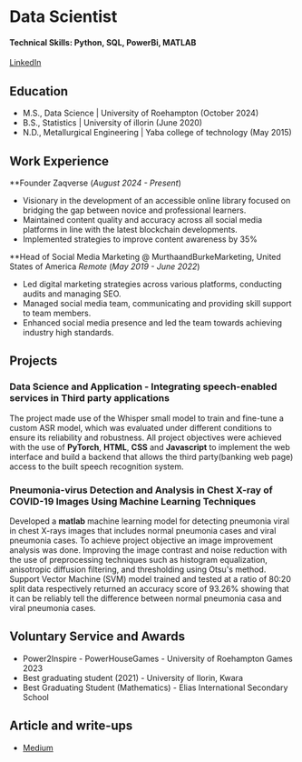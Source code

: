 # Data Scientist

#### Technical Skills: Python, SQL, PowerBi, MATLAB

[LinkedIn](https://www.linkedin.com/in/ayoola-razaq-b39b6b181/)

## Education
- M.S., Data Science | University of Roehampton (October 2024)
- B.S., Statistics | University of illorin (June 2020)
- N.D., Metallurgical Engineering | Yaba college of technology (May 2015)

## Work Experience
**Founder Zaqverse (_August 2024 - Present_)
- Visionary in the development of an accessible online library focused on bridging the gap between novice and professional learners.
- Maintained content quality and accuracy across all social media platforms in line with the latest blockchain developments.
- Implemented strategies to improve content awareness by 35%

**Head of Social Media Marketing @ MurthaandBurkeMarketing, United States of America _Remote_ (_May 2019 - June 2022_)
- Led digital marketing strategies across various platforms, conducting audits and managing SEO.
- Managed social media team, communicating and providing skill support to team members.
- Enhanced social media presence and led the team towards achieving industry high standards.

## Projects
### Data Science and Application - Integrating speech-enabled services in Third party applications

The project made use of the Whisper small model to train and fine-tune a custom ASR model, which was evaluated under different conditions to ensure its reliability and robustness. All project objectives were achieved with the use of **PyTorch**, **HTML**, **CSS** and **Javascript** to implement the web interface and build a backend that allows the third party(banking web page) access to the built speech recognition system.

### Pneumonia-virus Detection and Analysis in Chest X-ray of COVID-19 Images Using Machine Learning Techniques

Developed a **matlab** machine learning model for detecting pneumonia viral in chest X-rays images that includes normal pneumonia cases and viral pneumonia cases. To achieve project objective an image improvement analysis was done. Improving the image contrast and noise reduction with the use of preprocessing techniques such as histogram equalization, anisotropic diffusion filtering, and thresholding using Otsu's method. Support Vector Machine (SVM) model trained and tested at a ratio of 80:20 split data respectively returned an accuracy score of 93.26% showing that it can be reliably tell the difference between normal pneumonia casa and viral pneumonia cases.

## Voluntary Service and Awards
- Power2Inspire - PowerHouseGames - University of Roehampton Games 2023
- Best graduating student (2021) - University of Ilorin, Kwara
- Best Graduating Student (Mathematics) - Elias International Secondary School

## Article and write-ups
- [Medium](https://medium.com/@razaqayoola09)
